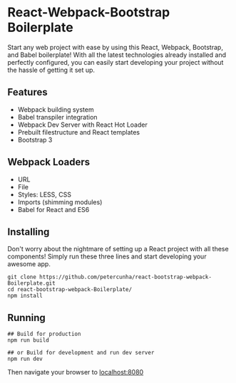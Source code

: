 # React-Webpack-Bootstrap Boilerplate
Start any web project with ease by using this React, Webpack, Bootstrap, and Babel boilerplate! With all the latest technologies already installed and perfectly configured, you can easily start developing your project without the hassle of getting it set up. 


## Features
- Webpack building system
- Babel transpiler integration
- Webpack Dev Server with React Hot Loader
- Prebuilt filestructure and React templates
- Bootstrap 3

## Webpack Loaders
- URL
- File
- Styles: LESS, CSS
- Imports (shimming modules)
- Babel for React and ES6

## Installing
Don't worry about the nightmare of setting up a React project with all these components! Simply run these three lines and start developing your awesome app.
```
git clone https://github.com/petercunha/react-bootstrap-webpack-Boilerplate.git
cd react-bootstrap-webpack-Boilerplate/
npm install
```

## Running
```
## Build for production
npm run build

## or Build for development and run dev server
npm run dev
```
Then navigate your browser to [localhost:8080](http://localhost:8080)
